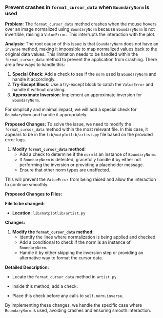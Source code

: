 ### Prevent crashes in `format_cursor_data` when `BoundaryNorm` is used

**Problem:**
The `format_cursor_data` method crashes when the mouse hovers over an image normalized using `BoundaryNorm` because `BoundaryNorm` is not invertible, raising a `ValueError`. This interrupts the interaction with the plot.

**Analysis:**
The root cause of this issue is that `BoundaryNorm` does not have an `inverse` method, making it impossible to map normalized values back to the original data values. This limitation needs to be handled within the `format_cursor_data` method to prevent the application from crashing. There are a few ways to handle this:
1. **Special Check**: Add a check to see if the `norm` used is `BoundaryNorm` and handle it accordingly.
2. **Try-Except Block**: Use a try-except block to catch the `ValueError` and handle it without crashing.
3. **Approximate Inversion**: Implement an approximate inversion for `BoundaryNorm`.

For simplicity and minimal impact, we will add a special check for `BoundaryNorm` and handle it appropriately.

**Proposed Changes:**
To solve the issue, we need to modify the `format_cursor_data` method within the most relevant file. In this case, it appears to be in the `lib/matplotlib/artist.py` file based on the provided error logs.

1. **Modify `format_cursor_data` method**:
   - Add a check to determine if the `norm` is an instance of `BoundaryNorm`.
   - If `BoundaryNorm` is detected, gracefully handle it by either not performing the inversion or providing a placeholder message.
   - Ensure that other norm types are unaffected.

This will prevent the `ValueError` from being raised and allow the interaction to continue smoothly.

**Proposed Changes to Files:**

**File to be changed:**
- **Location**: `lib/matplotlib/artist.py`

**Changes:**
1. **Modify the `format_cursor_data` method:**
   - Identify the lines where normalization is being applied and checked.
   - Add a conditional to check if the norm is an instance of `BoundaryNorm`.
   - Handle it by either skipping the inversion step or providing an alternative way to format the cursor data.

**Detailed Description:**
- Locate the `format_cursor_data` method in `artist.py`.
- Inside this method, add a check:
  
- Place this check before any calls to `self.norm.inverse`.

By implementing these changes, we handle the specific case where `BoundaryNorm` is used, avoiding crashes and ensuring smooth interaction.